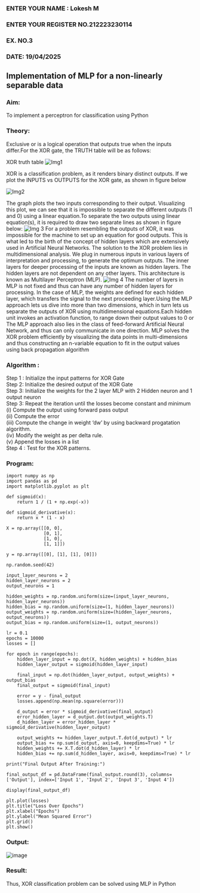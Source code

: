 <H3>ENTER YOUR NAME : Lokesh M</H3>
<H3>ENTER YOUR REGISTER NO.212223230114</H3>
<H3>EX. NO.3</H3>
<H3>DATE: 19/04/2025</H3>
<H2 aligh = center> Implementation of MLP for a non-linearly separable data</H2>
<h3>Aim:</h3>
To implement a perceptron for classification using Python
<H3>Theory:</H3>
Exclusive or is a logical operation that outputs true when the inputs differ.For the XOR gate, the TRUTH table will be as follows:

XOR truth table
![Img1](https://user-images.githubusercontent.com/112920679/195774720-35c2ed9d-d484-4485-b608-d809931a28f5.gif)

XOR is a classification problem, as it renders binary distinct outputs. If we plot the INPUTS vs OUTPUTS for the XOR gate, as shown in figure below

![Img2](https://user-images.githubusercontent.com/112920679/195774898-b0c5886b-3d58-4377-b52f-73148a3fe54d.gif)

The graph plots the two inputs corresponding to their output. Visualizing this plot, we can see that it is impossible to separate the different outputs (1 and 0) using a linear equation.To separate the two outputs using linear equation(s), it is required to draw two separate lines as shown in figure below:
![Img 3](https://user-images.githubusercontent.com/112920679/195775012-74683270-561b-4a3a-ac62-cf5ddfcf49ca.gif)
For a problem resembling the outputs of XOR, it was impossible for the machine to set up an equation for good outputs. This is what led to the birth of the concept of hidden layers which are extensively used in Artificial Neural Networks. The solution to the XOR problem lies in multidimensional analysis. We plug in numerous inputs in various layers of interpretation and processing, to generate the optimum outputs.
The inner layers for deeper processing of the inputs are known as hidden layers. The hidden layers are not dependent on any other layers. This architecture is known as Multilayer Perceptron (MLP).
![Img 4](https://user-images.githubusercontent.com/112920679/195775183-1f64fe3d-a60e-4998-b4f5-abce9534689d.gif)
The number of layers in MLP is not fixed and thus can have any number of hidden layers for processing. In the case of MLP, the weights are defined for each hidden layer, which transfers the signal to the next proceeding layer.Using the MLP approach lets us dive into more than two dimensions, which in turn lets us separate the outputs of XOR using multidimensional equations.Each hidden unit invokes an activation function, to range down their output values to 0 or The MLP approach also lies in the class of feed-forward Artificial Neural Network, and thus can only communicate in one direction. MLP solves the XOR problem efficiently by visualizing the data points in multi-dimensions and thus constructing an n-variable equation to fit in the output values using back propagation algorithm

<h3>Algorithm :</H3>

Step 1 : Initialize the input patterns for XOR Gate<BR>
Step 2: Initialize the desired output of the XOR Gate<BR>
Step 3: Initialize the weights for the 2 layer MLP with 2 Hidden neuron  and 1 output neuron<BR>
Step 3: Repeat the  iteration  until the losses become constant and  minimum<BR>
    (i)  Compute the output using forward pass output<BR>
    (ii) Compute the error<BR>
	(iii) Compute the change in weight ‘dw’ by using backward progatation algorithm. <BR>
    (iv) Modify the weight as per delta rule.<BR>
    (v)  Append the losses in a list <BR>
Step 4 : Test for the XOR patterns.

<H3>Program:</H3>

```
import numpy as np
import pandas as pd  
import matplotlib.pyplot as plt

def sigmoid(x):
    return 1 / (1 + np.exp(-x))

def sigmoid_derivative(x):
    return x * (1 - x)

X = np.array([[0, 0],
              [0, 1],
              [1, 0],
              [1, 1]])

y = np.array([[0], [1], [1], [0]])

np.random.seed(42)

input_layer_neurons = 2
hidden_layer_neurons = 2
output_neurons = 1

hidden_weights = np.random.uniform(size=(input_layer_neurons, hidden_layer_neurons))
hidden_bias = np.random.uniform(size=(1, hidden_layer_neurons))
output_weights = np.random.uniform(size=(hidden_layer_neurons, output_neurons))
output_bias = np.random.uniform(size=(1, output_neurons))

lr = 0.1
epochs = 10000
losses = []

for epoch in range(epochs):
    hidden_layer_input = np.dot(X, hidden_weights) + hidden_bias
    hidden_layer_output = sigmoid(hidden_layer_input)

    final_input = np.dot(hidden_layer_output, output_weights) + output_bias
    final_output = sigmoid(final_input)

    error = y - final_output
    losses.append(np.mean(np.square(error)))

    d_output = error * sigmoid_derivative(final_output)
    error_hidden_layer = d_output.dot(output_weights.T)
    d_hidden_layer = error_hidden_layer * sigmoid_derivative(hidden_layer_output)

    output_weights += hidden_layer_output.T.dot(d_output) * lr
    output_bias += np.sum(d_output, axis=0, keepdims=True) * lr
    hidden_weights += X.T.dot(d_hidden_layer) * lr
    hidden_bias += np.sum(d_hidden_layer, axis=0, keepdims=True) * lr

print("Final Output After Training:")

final_output_df = pd.DataFrame(final_output.round(3), columns=['Output'], index=['Input 1', 'Input 2', 'Input 3', 'Input 4'])

display(final_output_df)

plt.plot(losses)
plt.title("Loss Over Epochs")
plt.xlabel("Epochs")
plt.ylabel("Mean Squared Error")
plt.grid()
plt.show()
```
<H3>Output:</H3>

![image](https://github.com/user-attachments/assets/0fa25e23-1bd6-47da-a3ae-1da33c0088bb)

<H3> Result:</H3>
Thus, XOR classification problem can be solved using MLP in Python 
